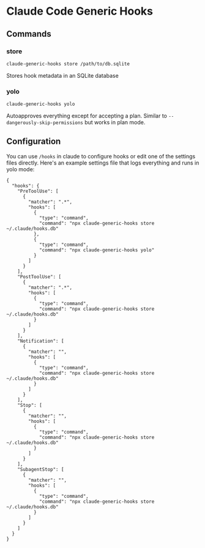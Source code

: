 # Claude Code Generic Hooks

## Commands

### store

```bash
claude-generic-hooks store /path/to/db.sqlite
```

Stores hook metadata in an SQLite database

### yolo

```bash
claude-generic-hooks yolo
```

Autoapproves everything except for accepting a plan. Similar to `--dangerously-skip-permissions` but works in plan mode.

## Configuration

You can use `/hooks` in claude to configure hooks or edit one of the settings files directly. Here's an example settings file that logs everything and runs in yolo mode:

```
{
  "hooks": {
    "PreToolUse": [
      {
        "matcher": ".*",
        "hooks": [
          {
            "type": "command",
            "command": "npx claude-generic-hooks store ~/.claude/hooks.db"
          },
          {
            "type": "command",
            "command": "npx claude-generic-hooks yolo"
          }
        ]
      }
    ],
    "PostToolUse": [
      {
        "matcher": ".*",
        "hooks": [
          {
            "type": "command",
            "command": "npx claude-generic-hooks store ~/.claude/hooks.db"
          }
        ]
      }
    ],
    "Notification": [
      {
        "matcher": "",
        "hooks": [
          {
            "type": "command",
            "command": "npx claude-generic-hooks store ~/.claude/hooks.db"
          }
        ]
      }
    ],
    "Stop": [
      {
        "matcher": "",
        "hooks": [
          {
            "type": "command",
            "command": "npx claude-generic-hooks store ~/.claude/hooks.db"
          }
        ]
      }
    ],
    "SubagentStop": [
      {
        "matcher": "",
        "hooks": [
          {
            "type": "command",
            "command": "npx claude-generic-hooks store ~/.claude/hooks.db"
          }
        ]
      }
    ]
  }
}
```
